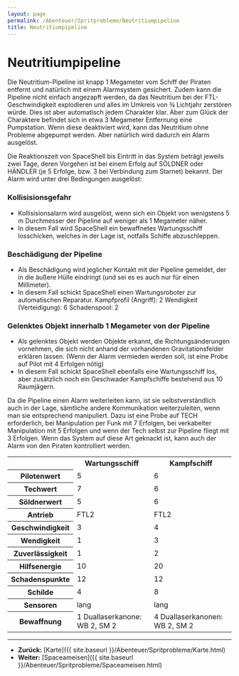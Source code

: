 ```yaml
---
layout: page
permalink: /Abenteuer/Spritprobleme/Neutritiumpipeline
title: Neutritiumpipeline
---
```


# Neutritiumpipeline

Die Neutritium-Pipeline ist knapp 1 Megameter vom Schiff der Piraten entfernt und natürlich mit einem Alarmsystem gesichert. Zudem kann die Pipeline nicht einfach angezapft werden, da das Neutritium bei der FTL-Geschwindigkeit explodieren und alles im Umkreis von &frac34; Lichtjahr zerstören würde. Dies ist aber automatisch jedem Charakter klar. Aber zum Glück der Charaktere befindet sich in etwa 3 Megameter Entfernung eine Pumpstation. Wenn diese deaktiviert wird, kann das Neutritium ohne Probleme abgepumpt werden. Aber natürlich wird dadurch ein Alarm ausgelöst.

Die Reaktionszeit von SpaceShell bis Eintritt in das System beträgt jeweils zwei Tage, deren Vorgehen ist bei einem Erfolg auf SÖLDNER oder HÄNDLER (je 5 Erfolge, bzw. 3 bei Verbindung zum Starnet) bekannt. Der Alarm wird unter drei Bedingungen ausgelöst:

### Kollisisionsgefahr

- Kollisisionsalarm wird ausgelöst, wenn sich ein Objekt von wenigstens 5 m Durchmesser der Pipeline auf weniger als 1 Megameter näher.
- In diesem Fall wird SpaceShell ein bewaffnetes Wartungsschiff losschicken, welches in der Lage ist, notfalls Schiffe abzuschleppen.

### Beschädigung der Pipeline

- Als Beschädigung wird jeglicher Kontakt mit der Pipeline gemeldet, der in die äußere Hülle eindringt (und sei es es auch nur für einen Millimeter).
- In diesem Fall schickt SpaceShell einen Wartungsroboter zur automatischen Reparatur. Kampfprofil (Angriff): 2 Wendigkeit (Verteidigung): 6 Schadenspool: 2

### Gelenktes Objekt innerhalb 1 Megameter von der Pipeline

- Als gelenktes Objekt werden Objekte erkannt, die Richtungsänderungen vornehmen, die sich nicht anhand der vorhandenen Gravitationsfelder erklären lassen. (Wenn der Alarm vermieden werden soll, ist eine Probe auf Pilot mit 4 Erfolgen nötig)
- In diesem Fall schickt SpaceShell ebenfalls eine Wartungsschiff los, aber zusätzlich noch ein Geschwader Kampfschiffe bestehend aus 10 Raumjägern.

Da die Pipeline einen Alarm weiterleiten kann, ist sie selbstverständlich auch in der Lage, sämtliche andere Kommunikation weiterzuleiten, wenn man sie entsprechend manipuliert. Dazu ist eine Probe auf TECH erforderlich, bei Manipulation per Funk mit 7 Erfolgen, bei verkabelter Manipulation mit 5 Erfolgen und wenn der Tech selbst zur Pipeline fliegt mit 3 Erfolgen. Wenn das System auf diese Art geknackt ist, kann auch der Alarm von den Piraten kontrolliert werden.

<table>
<tbody>
<tr><th> </th><th>Wartungsschiff</th><th>Kampfschiff</th></tr>
<tr><th>Pilotenwert</th><td>5</td><td>6</td></tr>
<tr><th>Techwert</th><td>7</td><td>6</td></tr>
<tr><th>Söldnerwert</th><td>5</td><td>6</td></tr>
<tr><th>Antrieb</th><td>FTL2</td><td>FTL2</td></tr>
<tr><th>Geschwindigkeit</th><td>3</td><td>4</td></tr>
<tr><th>Wendigkeit</th><td>1</td><td>3</td></tr>
<tr><th>Zuverlässigkeit</th><td>1</td><td>2</td></tr>
<tr><th>Hilfsenergie</th><td>10</td><td>20</td></tr>
<tr><th>Schadenspunkte</th><td>12</td><td>12</td></tr>
<tr><th>Schilde</th><td>4</td><td>8</td></tr>
<tr><th>Sensoren</th><td>lang</td><td>lang</td></tr>
<tr><th>Bewaffnung</th><td>1 Duallaserkanone: WB 2, SM 2</td><td>4 Duallaserkanonen: WB 2, SM 2</td></tr>
</tbody>
</table>

***
- **Zurück:** [Karte]({{ site.baseurl }}/Abenteuer/Spritprobleme/Karte.html)
- **Weiter:** [Spaceameisen]({{ site.baseurl }}/Abenteuer/Spritprobleme/Spaceameisen.html)


